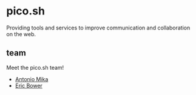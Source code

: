 # pico.sh

Providing tools and services to improve communication and collaboration on the web.

## team

Meet the pico.sh team!

- [Antonio Mika](https://antoniomika.me)
- [Eric Bower](https://erock.io)
